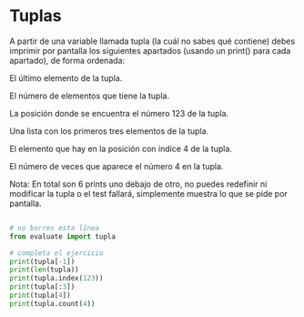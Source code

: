 # Tuplas

A partir de una variable llamada tupla (la cuál no sabes qué contiene) debes imprimir por pantalla los siguientes apartados (usando un print() para cada apartado), de forma ordenada:

El último elemento de la tupla.

El número de elementos que tiene la tupla.

La posición donde se encuentra el número 123 de la tupla.

Una lista con los primeros tres elementos de la tupla.

El elemento que hay en la posición con índice 4 de la tupla.

El número de veces que aparece el número 4 en la tupla.

Nota: En total son 6 prints uno debajo de otro, no puedes redefinir ni modificar la tupla o el test fallará, simplemente muestra lo que se pide por pantalla.

````python

# no borres esta línea
from evaluate import tupla

# completa el ejercicio
print(tupla[-1])
print(len(tupla))
print(tupla.index(123))
print(tupla[:3])
print(tupla[4])
print(tupla.count(4))
````
